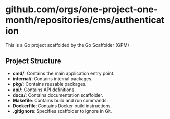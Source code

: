 # github.com/orgs/one-project-one-month/repositories/cms/authentication
This is a Go project scaffolded by the Go Scaffolder (GPM) 


## Project Structure
- **cmd/**: Contains the main application entry point.
- **internal/**: Contains internal packages.
- **pkg/**: Contains reusable packages.
- **api/**: Contains API definitions.
- **docs/**: Contains documentation scaffolder.
- **Makefile**: Contains build and run commands.
- **Dockerfile**: Contains Docker build instructions.
- **.gitignore**: Specifies scaffolder to ignore in Git.
